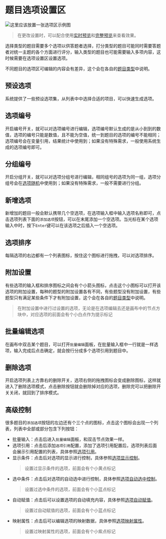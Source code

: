 # 题目选项设置区

<img src='./images/options.gif' alt='这里应该放置一张选项区示例图'>

> 在更改设置时，可以配合使用[实时预览](../preview/realtime.md)和[完整预览](../preview/full.md)来查看效果。

选择类型的题目需要多个选项以供答题者选择，打分类型的题目可能同时需要答题者对统一主题的各个方面进行评分，输入类型的题目也可能需要输入多项内容，这时候需要在选项设置区设置选项。

不同题目的选项区可编辑的内容会有差异，这个会在各自的[题目类型](../nodes/concept.md)中说明。

## 预设选项
系统提供了一些预设选项集，从列表中中选择合适的项目，可以快速生成选项。

## 选项编号
开启编号开关，就可以对选项编号进行编辑，选项编号默认生成的是从小到到的数值，选项的编号只能是数值，且不能为空值，统一到题目的选项的编号不能相同；选项编号会在变量引用，结果统计中使用到；如果没有特殊需求，一般使用系统生成的选项编号即可。

## 分组编号
开启分组开关，就可以对选项分组号进行编辑，相同组号的选项为同一组，选项分组号会在[选项随机](./option-random.md)中使用到；如果没有特殊需求，一般不需要进行分组。

## 新增选项
新增加的题目一般会默认携带几个空选项，在选项输入框中输入选项名称即可，点击选项列表下面的`添加选项`按钮，可以在末尾添加一个空选项。当光标在某个选项输入中时，按下`Enter`键可以在该选项之后插入一个空选项。

## 选项排序
每隔选项的右边都有一个列表图标，按住这个图标进行拖拽，可以对选项排序。

## 附加设置
有些选项的输入框和排序图标之间会有个小箭头图标，点击这个小图标可以打开该选项的附加设置，每种的题型的附加设置各有不同，有些题型没有附加设置，有些题型只有满足某些条件下才有附加设置，这个会在各自的[题目类型](../nodes/concept.md)中说明。
> 在附加设置中进行过设置的选项，无论是在选项编辑去还是画布中的节点方块中，对应选项的前面会有个小白点作为提示标记

## 批量编辑选项
在画布中双击某个题目，可以打开`批量编辑`面板，在批量输入框中一行就是一样选项，输入完成后点击确定，就会按行分成多个选项引用到题目中。

## 删除选项
开启选项列表上方靠右的删除开关，选项右侧的拖拽图标会变成删除图标，这样就进入了删除选项模式，点击删除按钮就会删除掉对应的选项，删除完可以把删除开关关闭，就回到了排序模式。

## 高级控制
很多题目的`添加选项`按钮的左边还有个三个点的图标，点击这个图标会出现一个列表，列表中全部或部分包含下列按钮：
+ 批量输入：点击后进入`批量编辑`面板，和双击节点效果一样。
+ 选项引用：点击后添加`选项引用`配置，添加了选项引用配置后，选项列表后面会展示引用配置的列表，具体参照[选项引用](../opt-reference/concept.md)。
+ 显示条件：点击后对选项的显示进行控制，具体参照[选项显示控制](../logic/opt-display.md)。
    > 设置过显示条件的选项，前面会有个小黄点标记
+ 选中条件：点击后对选项的自动选中进行控制，具体参照[选项自动选中控制](../logic/opt-auto-select.md)。
    > 设置过选中条件的选项，前面会有个小蓝点标记
+ 自动赋值：点击后可以设置选项的自动填充内容，具体参照[选项自动赋值](../logic/opt-auto-input.md)。
    > 设置过自动赋值的选项，前面会有个小蓝点标记
+ 映射属性：点击后可以编辑选项的映射数据，具体参照[选项映射属性](../logic/option-mapping.md)。
    > 设置过映射属性的选项，前面会有个小紫点标记    